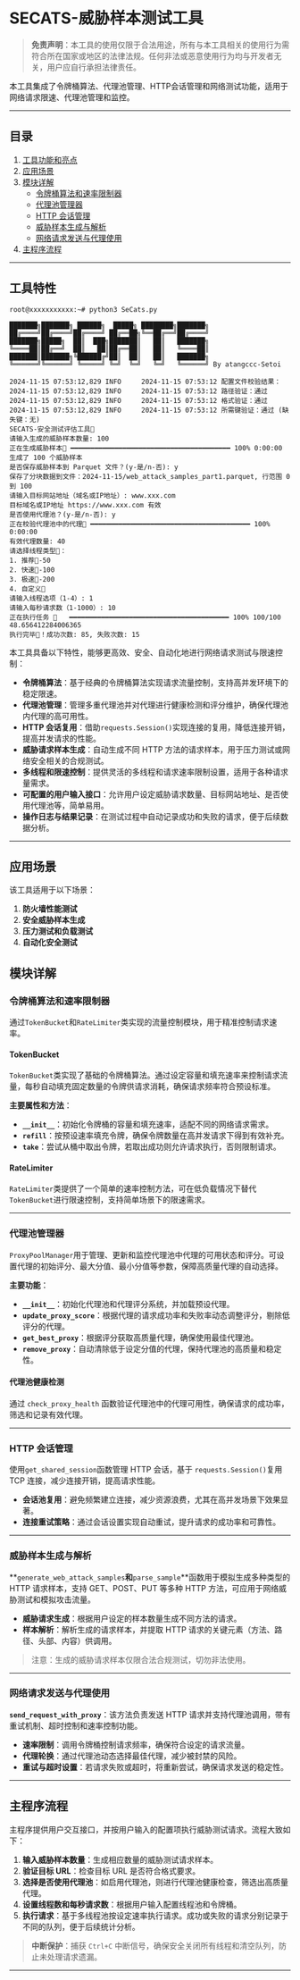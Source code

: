 # SECATS-威胁样本测试工具

> **免责声明**：本工具的使用仅限于合法用途，所有与本工具相关的使用行为需符合所在国家或地区的法律法规。任何非法或恶意使用行为均与开发者无关，用户应自行承担法律责任。

本工具集成了令牌桶算法、代理池管理、HTTP会话管理和网络测试功能，适用于网络请求限速、代理池管理和监控。

---

## 目录

1. [工具功能和亮点](#工具功能和亮点)
2. [应用场景](#应用场景)
3. [模块详解](#模块详解)
   - [令牌桶算法和速率限制器](#令牌桶算法和速率限制器)
   - [代理池管理器](#代理池管理器)
   - [HTTP 会话管理](#http-会话管理)
   - [威胁样本生成与解析](#威胁样本生成与解析)
   - [网络请求发送与代理使用](#网络请求发送与代理使用)
4. [主程序流程](#主程序流程)
---

## 工具特性

```auto
root@xxxxxxxxxxx:~# python3 SeCats.py

███████╗███████╗ ██████╗  █████╗ ████████╗███████╗
██╔════╝██╔════╝██╔════╝ ██╔══██╗╚══██╔══╝██╔════╝
███████╗█████╗  ██║  ███╗███████║   ██║   ███████╗ 
╚════██║██╔══╝  ██║   ██║██╔══██║   ██║   ╚════██║
███████║███████╗╚██████╔╝██║  ██║   ██║   ███████╗
╚══════╝╚══════╝ ╚═════╝ ╚═╝  ╚═╝   ╚═╝   ╚══════╝ By atangccc-Setoi

2024-11-15 07:53:12,829 INFO     2024-11-15 07:53:12 配置文件校验结果：
2024-11-15 07:53:12,829 INFO     2024-11-15 07:53:12 路径验证：通过
2024-11-15 07:53:12,829 INFO     2024-11-15 07:53:12 格式验证：通过
2024-11-15 07:53:12,829 INFO     2024-11-15 07:53:12 所需键验证：通过 (缺失键：无)
SECATS-安全测试评估工具🚀
请输入生成的威胁样本数量: 100
正在生成威胁样本🚀 ━━━━━━━━━━━━━━━━━━━━━━━━━━━━━━━━━━━━━━━━ 100% 0:00:00
生成了 100 个威胁样本
是否保存威胁样本到 Parquet 文件？(y-是/n-否): y
保存了分块数据到文件：2024-11-15/web_attack_samples_part1.parquet, 行范围 0 到 100
请输入目标网站地址（域名或IP地址）: www.xxx.com
目标域名或IP地址 https://www.xxx.com 有效
是否使用代理池？(y-是/n-否): y
正在校验代理池中的代理🚀 ━━━━━━━━━━━━━━━━━━━━━━━━━━━━━━━━━━━━━━━━ 100% 0:00:00
有效代理数量: 40
请选择线程类型🚀：
1. 推荐🚀-50
2. 快速🚀-100
3. 极速🚀-200
4. 自定义🚀
请输入线程选项（1-4）: 1
请输入每秒请求数（1-1000）: 10
正在执行任务 🚀   ━━━━━━━━━━━━━━━━━━━━━━━━━━━━━━━━━━━━━━━━ 100% 100/100 48.656412284006365
执行完毕🚀！成功次数: 85, 失败次数: 15
```
本工具具备以下特性，能够更高效、安全、自动化地进行网络请求测试与限速控制：

- **令牌桶算法**：基于经典的令牌桶算法实现请求流量控制，支持高并发环境下的稳定限速。
- **代理池管理**：管理多重代理池并对代理进行健康检测和评分维护，确保代理池内代理的高可用性。
- **HTTP 会话复用**：借助`requests.Session()`实现连接的复用，降低连接开销，提高并发请求的性能。
- **威胁请求样本生成**：自动生成不同 HTTP 方法的请求样本，用于压力测试或网络安全相关的合规测试。
- **多线程和限速控制**：提供灵活的多线程和请求速率限制设置，适用于各种请求量需求。
- **可配置的用户输入接口**：允许用户设定威胁请求数量、目标网站地址、是否使用代理池等，简单易用。
- **操作日志与结果记录**：在测试过程中自动记录成功和失败的请求，便于后续数据分析。

---

## 应用场景

该工具适用于以下场景：

1. **防火墙性能测试**
2. **安全威胁样本生成**
3. **压力测试和负载测试**
4. **自动化安全测试**

## 模块详解

### 令牌桶算法和速率限制器

通过`TokenBucket`和`RateLimiter`类实现的流量控制模块，用于精准控制请求速率。

#### TokenBucket

`TokenBucket`类实现了基础的令牌桶算法。通过设定容量和填充速率来控制请求流量，每秒自动填充固定数量的令牌供请求消耗，确保请求频率符合预设标准。

**主要属性和方法**：

- **`__init__`**：初始化令牌桶的容量和填充速率，适配不同的网络请求需求。
- **`refill`**：按预设速率填充令牌，确保令牌数量在高并发请求下得到有效补充。
- **`take`**：尝试从桶中取出令牌，若取出成功则允许请求执行，否则限制请求。

#### RateLimiter

`RateLimiter`类提供了一个简单的速率控制方法，可在低负载情况下替代`TokenBucket`进行限速控制，支持简单场景下的限速需求。

---

### 代理池管理器

`ProxyPoolManager`用于管理、更新和监控代理池中代理的可用状态和评分。可设置代理的初始评分、最大分值、最小分值等参数，保障高质量代理的自动选择。

**主要功能**：

- **`__init__`**：初始化代理池和代理评分系统，并加载预设代理。
- **`update_proxy_score`**：根据代理的请求成功率和失败率动态调整评分，剔除低评分的代理。
- **`get_best_proxy`**：根据评分获取高质量代理，确保使用最佳代理池。
- **`remove_proxy`**：自动清除低于设定分值的代理，保持代理池的高质量和稳定性。

#### 代理池健康检测

通过 `check_proxy_health` 函数验证代理池中的代理可用性，确保请求的成功率，筛选和记录有效代理。

---

### HTTP 会话管理

使用`get_shared_session`函数管理 HTTP 会话，基于 `requests.Session()`复用 TCP 连接，减少连接开销，提高请求性能。

- **会话池复用**：避免频繁建立连接，减少资源浪费，尤其在高并发场景下效果显著。
- **连接重试策略**：通过会话设置实现自动重试，提升请求的成功率和可靠性。

---

### 威胁样本生成与解析

**`generate_web_attack_samples`**和**`parse_sample`**函数用于模拟生成多种类型的 HTTP 请求样本，支持 GET、POST、PUT 等多种 HTTP 方法，可应用于网络威胁测试和模拟攻击流量。

- **威胁请求生成**：根据用户设定的样本数量生成不同方法的请求。
- **样本解析**：解析生成的请求样本，并提取 HTTP 请求的关键元素（方法、路径、头部、内容）供调用。

> 注意：生成的威胁请求样本仅限合法合规测试，切勿非法使用。

---

### 网络请求发送与代理使用

**`send_request_with_proxy`**：该方法负责发送 HTTP 请求并支持代理池调用，带有重试机制、超时控制和速率控制功能。

- **速率限制**：调用令牌桶控制请求频率，确保符合设定的请求流量。
- **代理轮换**：通过代理池动态选择最佳代理，减少被封禁的风险。
- **重试与超时设置**：若请求失败或超时，将重新尝试，确保请求发送的稳定性。

---

## 主程序流程

主程序提供用户交互接口，并按用户输入的配置项执行威胁测试请求。流程大致如下：

1. **输入威胁样本数量**：生成相应数量的威胁测试请求样本。
2. **验证目标 URL**：检查目标 URL 是否符合格式要求。
3. **选择是否使用代理池**：如启用代理池，则进行代理池健康检查，筛选出高质量代理。
4. **设置线程数和每秒请求数**：根据用户输入配置线程池和令牌桶。
5. **执行请求**：基于多线程池按设定速率执行请求。成功或失败的请求分别记录于不同的队列，便于后续统计分析。

> **中断保护**：捕获 `Ctrl+C` 中断信号，确保安全关闭所有线程和清空队列，防止未处理请求遗漏。

---
